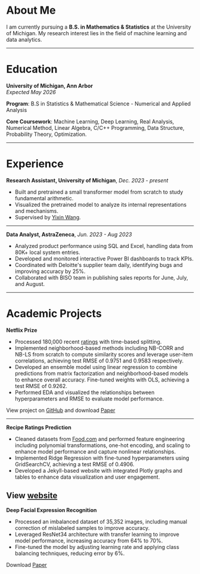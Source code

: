 # About Me
I am currently pursuing a **B.S. in Mathematics & Statistics** at the University of Michigan. My research interest lies in the field of machine learning and data analytics.

---

# Education
**University of Michigan, Ann Arbor**    
*Expected May 2026*

**Program**: B.S in Statistics & Mathematical Science - Numerical and Applied Analysis

**Core Coursework**: Machine Learning, Deep Learning, Real Analysis, Numerical Method, Linear Algebra, C/C++ Programming, Data Structure, Probability Theory, Optimization.


---

# Experience
**Research Assistant, University of Michigan**, *Dec. 2023 - present*

- Built and pretrained a small transformer model from scratch to study fundamental arithmetic.
- Visualized the pretrained model to analyze its internal representations and mechanisms.
- Supervised by [Yixin Wang](https://yixinwang.github.io/).

---

**Data Analyst, AstraZeneca**, *Jun. 2023 - Aug 2023*

- Analyzed product performance using SQL and Excel, handling data from 80K+ local system entries.
- Developed and monitored interactive Power BI dashboards to track KPIs.
- Coordinated with Deloitte's supplier team daily, identifying bugs and improving accuracy by 25%.
- Collaborated with BISO team in publishing sales reports for June, July, and August.

---

# Academic Projects
**Netflix Prize**
- Processed 180,000 recent [ratings](https://drive.google.com/drive/folders/1XHeYTwgp9M4-V3shLd2loemdaoQGhi6d) with time-based splitting.
- Implemented neighborhood-based methods including NB-CORR and NB-LS from scratch to compute similarity scores and leverage user-item correlations, achieving test RMSE of 0.9751 and 0.9583 respectively.
- Developed an ensemble model using linear regression to combine predictions from matrix factorization and neighborhood-based models to enhance overall accuracy. Fine-tuned weights with OLS, achieving a test RMSE of 0.9262.
- Performed EDA and visualized the relationships between hyperparameters and RMSE to evaluate model performance.

View project on [GitHub](https://github.com/4everXYZ/netflix-project.git) and download [Paper](https://drive.google.com/file/d/15OHwAAsIauEN8Wv1goT5aCmYXwBS2_5T/view?usp=drive_link)

---

**Recipe Ratings Prediction**
- Cleaned datasets from [Food.com](https://www.food.com/) and performed feature engineering including polynomial transformations, one-hot encoding, and scaling to enhance model performance and capture nonlinear relationships.
- Implemented Ridge Regression with fine-tuned hyperparameters using GridSearchCV, achieving a test RMSE of 0.4906.
- Developed a Jekyll-based website with integrated Plotly graphs and tables to enhance data visualization and user engagement.

View [website](https://fangyua666.github.io/recipe-rating-prediction/)
---

**Deep Facial Expression Recognition**
- Processed an imbalanced dataset of 35,352 images, including manual correction of mislabeled samples to improve accuracy.
- Leveraged ResNet34 architecture with transfer learning to improve model performance, increasing accuracy from 64% to 70%.
- Fine-tuned the model by adjusting learning rate and applying class balancing techniques, reducing error by 6%.

Download [Paper](https://drive.google.com/file/d/1MI1U6uFKZotpC2txwIrAS9-EJPCK_Ppl/view?usp=sharing)

